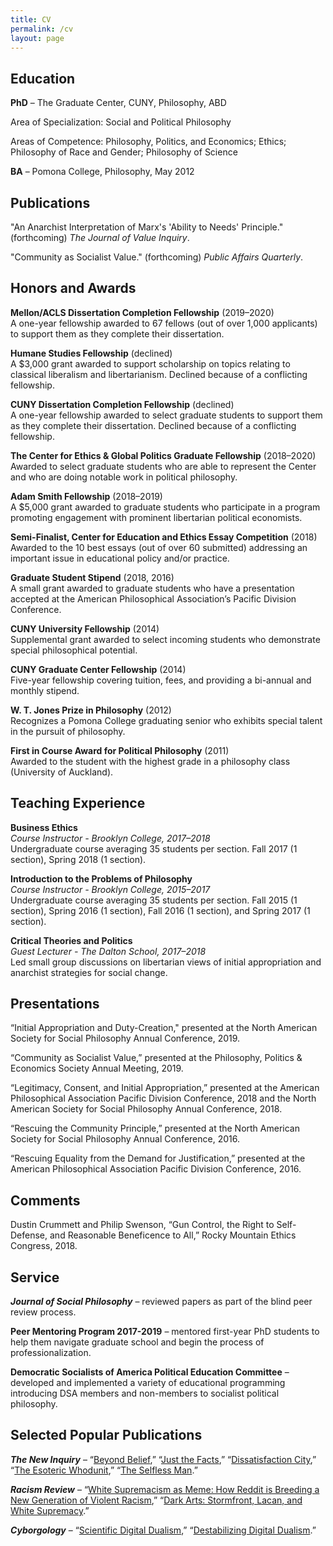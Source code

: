 ```yaml
---
title: CV
permalink: /cv
layout: page
---
```


## Education

**PhD** – The Graduate Center, CUNY, Philosophy, ABD

Area of Specialization: Social and Political Philosophy

Areas of Competence: Philosophy, Politics, and Economics; Ethics; Philosophy of Race and Gender; Philosophy of Science

**BA** – Pomona College, Philosophy, May 2012

 

## Publications

"An Anarchist Interpretation of Marx's 'Ability to Needs' Principle." (forthcoming) _The Journal of Value Inquiry_.

"Community as Socialist Value." (forthcoming) _Public Affairs Quarterly_.

## Honors and Awards

**Mellon/ACLS Dissertation Completion Fellowship** (2019–2020)\
A one-year fellowship awarded to 67 fellows (out of over 1,000 applicants) to support them as they complete their dissertation.

**Humane Studies Fellowship** (declined)\
A \$3,000 grant awarded to support scholarship on topics relating to classical liberalism and libertarianism. Declined because of a conflicting fellowship.

**CUNY Dissertation Completion Fellowship** (declined)\
A one-year fellowship awarded to select graduate students to support them as they complete their dissertation. Declined because of a conflicting fellowship.

**The Center for Ethics & Global Politics Graduate Fellowship** (2018–2020)\
Awarded to select graduate students who are able to represent the Center and who are doing notable work in political philosophy.

**Adam Smith Fellowship** (2018–2019)\
A \$5,000 grant awarded to graduate students who participate in a program promoting engagement with prominent libertarian political economists.

**Semi-Finalist, Center for Education and Ethics Essay Competition** (2018)\
Awarded to the 10 best essays (out of over 60 submitted) addressing an important issue in educational policy and/or practice.

**Graduate Student Stipend** (2018, 2016)\
A small grant awarded to graduate students who have a presentation accepted at the American Philosophical Association’s Pacific Division Conference.

**CUNY University Fellowship** (2014)\
Supplemental grant awarded to select incoming students who demonstrate special philosophical potential.

**CUNY Graduate Center Fellowship** (2014)\
Five-year fellowship covering tuition, fees, and providing a bi-annual and monthly stipend.

**W. T. Jones Prize in Philosophy** (2012)\
Recognizes a Pomona College graduating senior who exhibits special talent in the pursuit of philosophy.

**First in Course Award for Political Philosophy** (2011)\
Awarded to the student with the highest grade in a philosophy class (University of Auckland).

## Teaching Experience

**Business Ethics**\
_Course Instructor - Brooklyn College, 2017–2018_\
Undergraduate course averaging 35 students per section. Fall 2017 (1 section), Spring 2018 (1 section).

**Introduction to the Problems of Philosophy**\
_Course Instructor - Brooklyn College, 2015–2017_\
Undergraduate course averaging 35 students per section. Fall 2015 (1 section), Spring 2016 (1 section), Fall 2016 (1 section), and Spring 2017 (1 section).

**Critical Theories and Politics**\
_Guest Lecturer - The Dalton School, 2017–2018_\
Led small group discussions on libertarian views of initial appropriation and anarchist strategies for social change.

## Presentations

“Initial Appropriation and Duty-Creation," presented at the North American Society for Social Philosophy Annual Conference, 2019.

“Community as Socialist Value,” presented at the Philosophy, Politics & Economics Society Annual Meeting, 2019.

“Legitimacy, Consent, and Initial Appropriation,” presented at the American Philosophical Association Pacific Division Conference, 2018 and the North American Society for Social Philosophy Annual Conference, 2018.

“Rescuing the Community Principle,” presented at the North American Society for Social Philosophy Annual Conference, 2016.

“Rescuing Equality from the Demand for Justification,” presented at the American Philosophical Association Pacific Division Conference, 2016.

## Comments

Dustin Crummett and Philip Swenson, “Gun Control, the Right to Self-Defense, and Reasonable Beneficence to All,” Rocky Mountain Ethics Congress, 2018.

## Service

**_Journal of Social Philosophy_** – reviewed papers as part of the blind peer review process.

**Peer Mentoring Program 2017-2019** – mentored first-year PhD students to help them navigate graduate school and begin the process of professionalization.

**Democratic Socialists of America Political Education Committee** – developed and implemented a variety of educational programming introducing DSA members and non-members to socialist political philosophy.

## Selected Popular Publications

**_The New Inquiry_** – “[Beyond Belief](https://thenewinquiry.com/beyond-belief/),” “[Just the Facts](https://thenewinquiry.com/just-the-facts/),” “[Dissatisfaction City](https://thenewinquiry.com/dissatisfaction-city/),” “[The Esoteric Whodunit](https://thenewinquiry.com/the-esoteric-whodunit/),” “[The Selfless Man](https://thenewinquiry.com/the-selfless-man/).”

**_Racism Review_** – “[White Supremacism as Meme: How Reddit is Breeding a New Generation of Violent Racism](http://www.racismreview.com/blog/2013/11/11/white-supremacism-meme-reddit-breeds-violent-racism/),” “[Dark Arts: Stormfront, Lacan, and White Supremacy](http://www.racismreview.com/blog/2012/12/11/stormfront-and-lacan/).”

**_Cyborgology_** – “[Scientific Digital Dualism](https://thesocietypages.org/cyborgology/2013/08/21/scientific-digital-dualism/),” “[Destabilizing Digital Dualism](https://thesocietypages.org/cyborgology/2013/09/30/destabilizing-digital-dualism/).”
